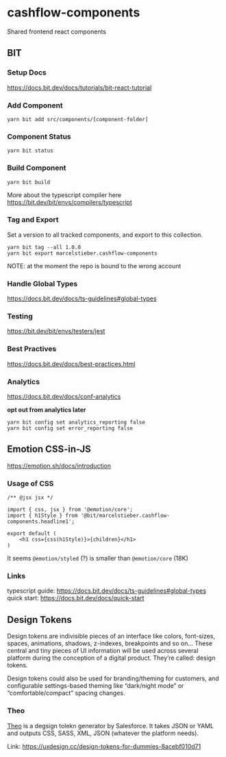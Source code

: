 # cashflow-components

Shared frontend react components

## BIT

### Setup Docs

https://docs.bit.dev/docs/tutorials/bit-react-tutorial

### Add Component

```
yarn bit add src/components/[component-folder]
```

### Component Status

```
yarn bit status
```

### Build Component

```
yarn bit build
```

More about the typescript compiler here https://bit.dev/bit/envs/compilers/typescript

### Tag and Export

Set a version to all tracked components, and export to this collection.

```
yarn bit tag --all 1.0.0
yarn bit export marcelstieber.cashflow-components
```

NOTE: at the moment the repo is bound to the wrong account

### Handle Global Types

https://docs.bit.dev/docs/ts-guidelines#global-types

### Testing

https://bit.dev/bit/envs/testers/jest

### Best Practives

https://docs.bit.dev/docs/best-practices.html

### Analytics

https://docs.bit.dev/docs/conf-analytics

**opt out from analytics later**

```
yarn bit config set analytics_reporting false
yarn bit config set error_reporting false
```

## Emotion CSS-in-JS

https://emotion.sh/docs/introduction

### Usage of CSS

```
/** @jsx jsx */

import { css, jsx } from '@emotion/core';
import { h1Style } from '@bit/marcelstieber.cashflow-components.headline1';

export default (
	<h1 css={css(h1Style)}>{children}</h1>
)
```

It seems `@emotion/styled` (?) is smaller than `@emotion/core` (18K)

### Links

typescript guide: https://docs.bit.dev/docs/ts-guidelines#global-types
quick start: https://docs.bit.dev/docs/quick-start

## Design Tokens

Design tokens are indivisible pieces of an interface like colors, font-sizes, spaces, animations, shadows, z-indexes, breakpoints and so on… These central and tiny pieces of UI information will be used across several platform during the conception of a digital product. They’re called: design tokens.

Design tokens could also be used for branding/theming for customers, and configurable settings-based theming like “dark/night mode” or “comfortable/compact” spacing changes.

### Theo

[Theo](https://github.com/salesforce-ux/theo) is a degsign tolekn generator by Salesforce. It takes JSON or YAML and outputs CSS, SASS, XML, JSON (whatever the platform needs).

Link: https://uxdesign.cc/design-tokens-for-dummies-8acebf010d71
